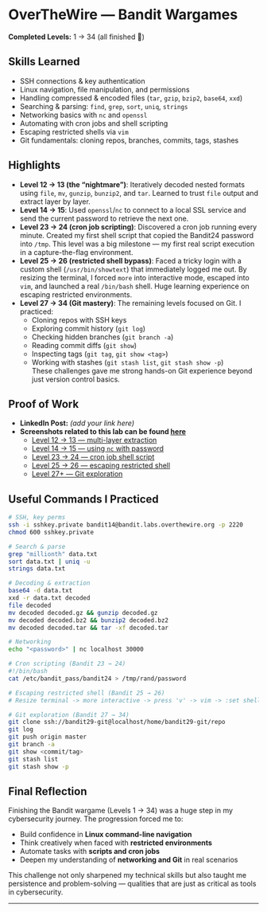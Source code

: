 # OverTheWire — Bandit Wargames

**Completed Levels:** 1 → 34 (all finished 🎉)  

## Skills Learned
- SSH connections & key authentication  
- Linux navigation, file manipulation, and permissions  
- Handling compressed & encoded files (`tar`, `gzip`, `bzip2`, `base64`, `xxd`)  
- Searching & parsing: `find`, `grep`, `sort`, `uniq`, `strings`  
- Networking basics with `nc` and `openssl`  
- Automating with cron jobs and shell scripting  
- Escaping restricted shells via `vim`  
- Git fundamentals: cloning repos, branches, commits, tags, stashes  

## Highlights
- **Level 12 → 13 (the “nightmare”)**: Iteratively decoded nested formats using `file`, `mv`, `gunzip`, `bunzip2`, and `tar`. Learned to trust `file` output and extract layer by layer.  
- **Level 14 → 15**: Used `openssl`/`nc` to connect to a local SSL service and send the current password to retrieve the next one.  
- **Level 23 → 24 (cron job scripting)**: Discovered a cron job running every minute. Created my first shell script that copied the Bandit24 password into `/tmp`. This level was a big milestone — my first real script execution in a capture-the-flag environment.  
- **Level 25 → 26 (restricted shell bypass)**: Faced a tricky login with a custom shell (`/usr/bin/showtext`) that immediately logged me out. By resizing the terminal, I forced `more` into interactive mode, escaped into `vim`, and launched a real `/bin/bash` shell. Huge learning experience on escaping restricted environments.  
- **Level 27 → 34 (Git mastery)**: The remaining levels focused on Git. I practiced:  
  - Cloning repos with SSH keys  
  - Exploring commit history (`git log`)  
  - Checking hidden branches (`git branch -a`)  
  - Reading commit diffs (`git show`)  
  - Inspecting tags (`git tag`, `git show <tag>`)  
  - Working with stashes (`git stash list`, `git stash show -p`)  
  These challenges gave me strong hands-on Git experience beyond just version control basics.  

## Proof of Work
- **LinkedIn Post:** *(add your link here)*  
- **Screenshots related to this lab can be found [here](../../assets/images/OverTheWire-Images/)**  
  - [Level 12 → 13 — multi-layer extraction](../../assets/images/OverTheWire-Images/level13.png)  
  - [Level 14 → 15 — using `nc` with password](../../assets/images/OverTheWire-Images/level14.png)  
  - [Level 23 → 24 — cron job shell script](../../assets/images/OverTheWire-Images/level23.png)  
  - [Level 25 → 26 — escaping restricted shell](../../assets/images/OverTheWire-Images/smallscreen.png)  
  - [Level 27+ — Git exploration](../../assets/images/OverTheWire-Images/level29.png)  

## Useful Commands I Practiced
```bash
# SSH, key perms
ssh -i sshkey.private bandit14@bandit.labs.overthewire.org -p 2220
chmod 600 sshkey.private

# Search & parse
grep "millionth" data.txt
sort data.txt | uniq -u
strings data.txt

# Decoding & extraction
base64 -d data.txt
xxd -r data.txt decoded
file decoded
mv decoded decoded.gz && gunzip decoded.gz
mv decoded decoded.bz2 && bunzip2 decoded.bz2
mv decoded decoded.tar && tar -xf decoded.tar

# Networking
echo "<password>" | nc localhost 30000

# Cron scripting (Bandit 23 → 24)
#!/bin/bash
cat /etc/bandit_pass/bandit24 > /tmp/rand/password

# Escaping restricted shell (Bandit 25 → 26)
# Resize terminal -> more interactive -> press 'v' -> vim -> :set shell=/bin/bash -> :shell

# Git exploration (Bandit 27 → 34)
git clone ssh://bandit29-git@localhost/home/bandit29-git/repo
git log
git push origin master
git branch -a
git show <commit/tag>
git stash list
git stash show -p
```
## Final Reflection
Finishing the Bandit wargame (Levels 1 → 34) was a huge step in my cybersecurity journey. The progression forced me to:  
- Build confidence in **Linux command-line navigation**  
- Think creatively when faced with **restricted environments**  
- Automate tasks with **scripts and cron jobs**  
- Deepen my understanding of **networking and Git** in real scenarios  

This challenge not only sharpened my technical skills but also taught me persistence and problem-solving — qualities that are just as critical as tools in cybersecurity.  

---


